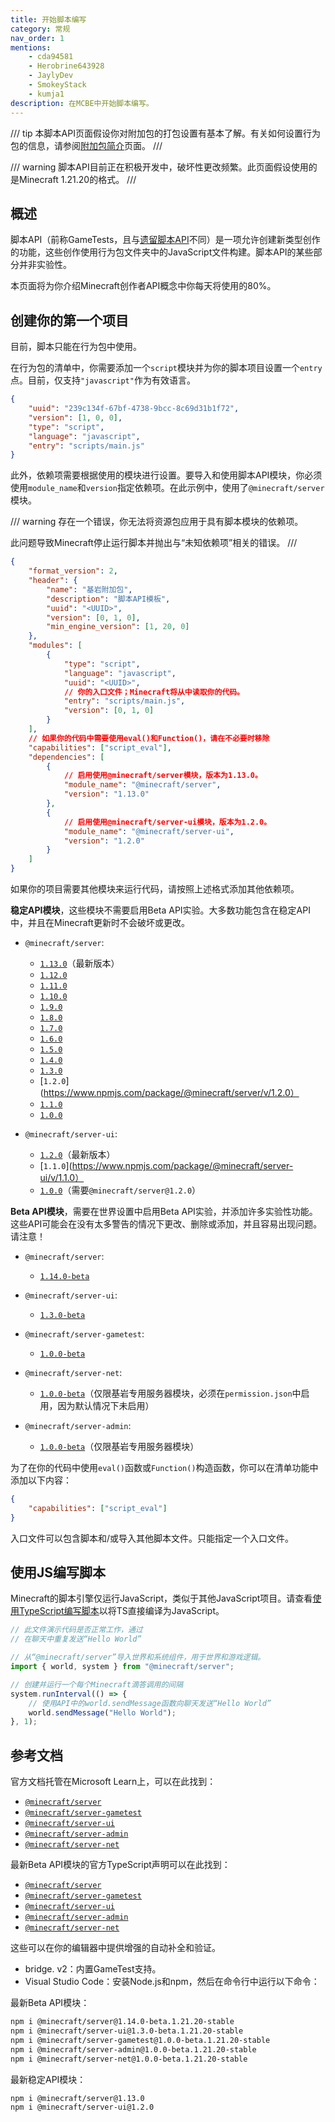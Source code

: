```yaml
---
title: 开始脚本编写
category: 常规
nav_order: 1
mentions:
    - cda94581
    - Herobrine643928
    - JaylyDev
    - SmokeyStack
    - kumja1
description: 在MCBE中开始脚本编写。
---
```


/// tip
本脚本API页面假设你对附加包的打包设置有基本了解。有关如何设置行为包的信息，请参阅[附加包简介](../guide/introduction.md)页面。
///

/// warning
脚本API目前正在积极开发中，破坏性更改频繁。此页面假设使用的是Minecraft 1.21.20的格式。
///

## 概述

脚本API（前称GameTests，且与[遗留脚本API](../scripting/scripting-intro.md)不同）是一项允许创建新类型创作的功能，这些创作使用行为包文件夹中的JavaScript文件构建。脚本API的某些部分并非实验性。

本页面将为你介绍Minecraft创作者API概念中你每天将使用的80%。

## 创建你的第一个项目

目前，脚本只能在行为包中使用。

在行为包的清单中，你需要添加一个`script`模块并为你的脚本项目设置一个`entry`点。目前，仅支持`"javascript"`作为有效语言。

```json title="BP/manifest.json#modules[0]"
{
    "uuid": "239c134f-67bf-4738-9bcc-8c69d31b1f72",
    "version": [1, 0, 0],
    "type": "script",
    "language": "javascript",
    "entry": "scripts/main.js"
}
```

此外，依赖项需要根据使用的模块进行设置。要导入和使用脚本API模块，你必须使用`module_name`和`version`指定依赖项。在此示例中，使用了`@minecraft/server`模块。

/// warning
存在一个错误，你无法将资源包应用于具有脚本模块的依赖项。

此问题导致Minecraft停止运行脚本并抛出与“未知依赖项”相关的错误。
///

```json title="BP/manifest.json"
{
    "format_version": 2,
    "header": {
        "name": "基岩附加包",
        "description": "脚本API模板",
        "uuid": "<UUID>",
        "version": [0, 1, 0],
        "min_engine_version": [1, 20, 0]
    },
    "modules": [
        {
            "type": "script",
            "language": "javascript",
            "uuid": "<UUID>",
            // 你的入口文件；Minecraft将从中读取你的代码。
            "entry": "scripts/main.js",
            "version": [0, 1, 0]
        }
    ],
    // 如果你的代码中需要使用eval()和Function()，请在不必要时移除
    "capabilities": ["script_eval"],
    "dependencies": [
        {
            // 启用使用@minecraft/server模块，版本为1.13.0。
            "module_name": "@minecraft/server",
            "version": "1.13.0"
        },
        {
            // 启用使用@minecraft/server-ui模块，版本为1.2.0。
            "module_name": "@minecraft/server-ui",
            "version": "1.2.0"
        }
    ]
}
```

如果你的项目需要其他模块来运行代码，请按照上述格式添加其他依赖项。

**稳定API模块**，这些模块不需要启用Beta API实验。大多数功能包含在稳定API中，并且在Minecraft更新时不会破坏或更改。

-   `@minecraft/server`:

    -   [`1.13.0`](https://www.npmjs.com/package/@minecraft/server/v/1.13.0)（最新版本）
    -   [`1.12.0`](https://www.npmjs.com/package/@minecraft/server/v/1.12.0)
    -   [`1.11.0`](https://www.npmjs.com/package/@minecraft/server/v/1.11.0)
    -   [`1.10.0`](https://www.npmjs.com/package/@minecraft/server/v/1.10.0)
    -   [`1.9.0`](https://www.npmjs.com/package/@minecraft/server/v/1.9.0)
    -   [`1.8.0`](https://www.npmjs.com/package/@minecraft/server/v/1.8.0)
    -   [`1.7.0`](https://www.npmjs.com/package/@minecraft/server/v/1.7.0)
    -   [`1.6.0`](https://www.npmjs.com/package/@minecraft/server/v/1.6.0)
    -   [`1.5.0`](https://www.npmjs.com/package/@minecraft/server/v/1.5.0)
    -   [`1.4.0`](https://www.npmjs.com/package/@minecraft/server/v/1.4.0)
    -   [`1.3.0`](https://www.npmjs.com/package/@minecraft/server/v/1.3.0)
    -   [`1.2.0`](https://www.npmjs.com/package/@minecraft/server/v/1.2.0）
    -   [`1.1.0`](https://www.npmjs.com/package/@minecraft/server/v/1.1.0)
    -   [`1.0.0`](https://www.npmjs.com/package/@minecraft/server/v/1.0.0)

-   `@minecraft/server-ui`:
    -   [`1.2.0`](https://www.npmjs.com/package/@minecraft/server-ui/v/1.2.0)（最新版本）
    -   [`1.1.0`](https://www.npmjs.com/package/@minecraft/server-ui/v/1.1.0）
    -   [`1.0.0`](https://www.npmjs.com/package/@minecraft/server-ui/v/1.0.0)（需要`@minecraft/server@1.2.0`）

**Beta API模块**，需要在世界设置中启用Beta API实验，并添加许多实验性功能。这些API可能会在没有太多警告的情况下更改、删除或添加，并且容易出现问题。请注意！

-   `@minecraft/server`:

    -   [`1.14.0-beta`](https://www.npmjs.com/package/@minecraft/server/v/1.14.0-beta.1.21.20-stable)

-   `@minecraft/server-ui`:
    -   [`1.3.0-beta`](https://www.npmjs.com/package/@minecraft/server-ui/v/1.3.0-beta.1.21.20-stable)
-   `@minecraft/server-gametest`:

    -   [`1.0.0-beta`](https://www.npmjs.com/package/@minecraft/server-gametest/v/1.0.0-beta.1.21.20-stable)

-   `@minecraft/server-net`:

    -   [`1.0.0-beta`](https://www.npmjs.com/package/@minecraft/server-net/v/1.0.0-beta.1.21.20-stable)（仅限基岩专用服务器模块，必须在`permission.json`中启用，因为默认情况下未启用）

-   `@minecraft/server-admin`:

    -   [`1.0.0-beta`](https://www.npmjs.com/package/@minecraft/server-admin/v/1.0.0-beta.1.21.20-stable)（仅限基岩专用服务器模块）

为了在你的代码中使用`eval()`函数或`Function()`构造函数，你可以在清单功能中添加以下内容：

```json title="BP/manifest.json"
{
    "capabilities": ["script_eval"]
}
```

入口文件可以包含脚本和/或导入其他脚本文件。只能指定一个入口文件。

## 使用JS编写脚本

Minecraft的脚本引擎仅运行JavaScript，类似于其他JavaScript项目。请查看[使用TypeScript编写脚本](../scripting/typescript.md#script-api)以将TS直接编译为JavaScript。

```js title="BP/scripts/main.js"
// 此文件演示代码是否正常工作，通过
// 在聊天中重复发送“Hello World”

// 从“@minecraft/server”导入世界和系统组件，用于世界和游戏逻辑。
import { world, system } from "@minecraft/server";

// 创建并运行一个每个Minecraft滴答调用的间隔
system.runInterval(() => {
    // 使用API中的world.sendMessage函数向聊天发送“Hello World”
    world.sendMessage("Hello World");
}, 1);
```

## 参考文档

官方文档托管在Microsoft Learn上，可以在此找到：

-   [`@minecraft/server`](https://learn.microsoft.com/minecraft/creator/scriptapi/mojang-minecraft/mojang-minecraft)
-   [`@minecraft/server-gametest`](https://learn.microsoft.com/minecraft/creator/scriptapi/mojang-gametest/mojang-gametest)
-   [`@minecraft/server-ui`](https://learn.microsoft.com/minecraft/creator/scriptapi/mojang-minecraft-ui/mojang-minecraft-ui)
-   [`@minecraft/server-admin`](https://learn.microsoft.com/minecraft/creator/scriptapi/mojang-minecraft-server-admin/mojang-minecraft-server-admin)
-   [`@minecraft/server-net`](https://learn.microsoft.com/minecraft/creator/scriptapi/mojang-net/mojang-net)

最新Beta API模块的官方TypeScript声明可以在此找到：

-   [`@minecraft/server`](https://www.npmjs.com/package/@minecraft/server/v/beta)
-   [`@minecraft/server-gametest`](https://www.npmjs.com/package/@minecraft/server-gametest/v/beta)
-   [`@minecraft/server-ui`](https://www.npmjs.com/package/@minecraft/server-ui/v/beta)
-   [`@minecraft/server-admin`](https://www.npmjs.com/package/@minecraft/server-admin/v/beta)
-   [`@minecraft/server-net`](https://www.npmjs.com/package/@minecraft/server-net/v/beta)

这些可以在你的编辑器中提供增强的自动补全和验证。

-   bridge. v2：内置GameTest支持。
-   Visual Studio Code：安装Node.js和npm，然后在命令行中运行以下命令：

最新Beta API模块：

```bash
npm i @minecraft/server@1.14.0-beta.1.21.20-stable
npm i @minecraft/server-ui@1.3.0-beta.1.21.20-stable
npm i @minecraft/server-gametest@1.0.0-beta.1.21.20-stable
npm i @minecraft/server-admin@1.0.0-beta.1.21.20-stable
npm i @minecraft/server-net@1.0.0-beta.1.21.20-stable
```

最新稳定API模块：

```bash
npm i @minecraft/server@1.13.0
npm i @minecraft/server-ui@1.2.0
```